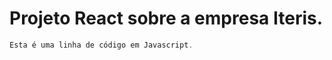 # Projeto React sobre a empresa Iteris.


~~~javascript
Esta é uma linha de código em Javascript.
~~~